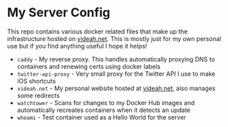 # My Server Config

This repo contains various docker related files that make up the infrastructure
hosted on [videah.net](https://videah.net). This is mostly just for my own personal
use but if you find anything useful I hope it helps!

 - `caddy` - My reverse proxy. This handles automatically proxying DNS to containers and renewing certs using docker labels
 - `twitter-api-proxy` - Very small proxy for the Twitter API I use to make iOS shortcuts
 - `videah.net` - My personal website hosted at [videah.net](https://videah.net), also manages some redirects
 - `watchtower` - Scans for changes to my Docker Hub images and automatically recreates containers when it detects an update
 - `whoami` - Test container used as a Hello World for the server